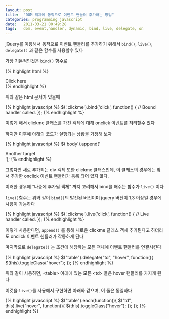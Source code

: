 ```yaml
---
layout: post
title:  "DOM 객체에 동적으로 이벤트 핸들러 추가하는 방법"
categories: programming javascript
date:   2011-03-21 00:49:28
tags:   dom, event,handler, dynamic, bind, live, delegate, on
---
```


jQuery를 이용해서 동적으로 이벤트 핸들러를 추가하기 위해서 `bind()`, `live()`, `delegate()` 과 같은 함수를 사용할수 있다

가장 기본적인것은 `bind()` 함수로

{% highlight html %}
<body>
  <div>
    Click here
  </div>
</body>
{% endhighlight %}

위와 같은 html 문서가 있을때

{% highlight javascript %}
$('.clickme').bind('click', function() {
  // Bound handler called.
});
{% endhighlight %} 

이렇게 해서 clickme 클래스를 가진 객체에 대해 onclick 이벤트를 처리할수 있다

하지만 이후에 아래의 코드가 실행되는 상황을 가정해 보자
 
{% highlight javascript %}
$('body').append('<div>Another target</div>');
{% endhighlight %}

그렇다면 새로 추가되는 div 객체 또한 clickme 클래스인데, 이 클래스의 경우에는 앞서 추가한 onclick 이벤트 핸들러가 등록 되어 있지 않다.

이러한 경우에 “나중에 추가될 객체” 까지 고려해서 bind를 해주는 함수가 `live()` 이다

`live()`함수는 위와 같이 `bind()`의 발전된 버전이며 jquery 버전이 1.3 이상일 경우에 사용이 가능하다

{% highlight javascript %}
$('.clickme').live('click', function() {
  // Live handler called.
});
{% endhighlight %}

이렇게 사용한다면, `append()` 를 통해 새로운 clickme 클래스 객체 추가된다고 하더라도 onclick 이벤트 핸들러가 작동하게 된다

마지막으로 `delegate()` 는 조건에 해당하는 모든 객체에 이벤트 핸들러를 연결시킨다

{% highlight javascript %}
$("table").delegate("td", "hover", function(){
	$(this).toggleClass("hover");
});
{% endhighlight %} 

위와 같이 사용하면, &lt;table&gt; 아래에 있는 모든 &lt;td&gt; 들은 hover 핸들러를 가지게 된다

이것을 `live()`를 사용해서 구현하면 아래와 같으며, 이 둘은 동일하다

{% highlight javascript %}
$("table").each(function(){
	$("td", this).live("hover", function(){
		$(this).toggleClass("hover");
	});
});
{% endhighlight %}